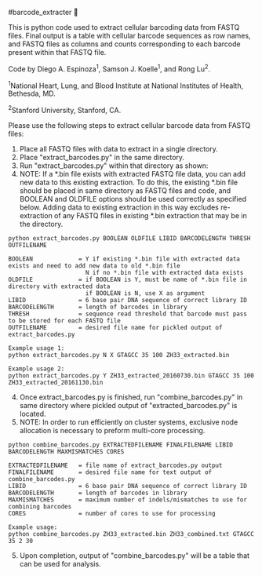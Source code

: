 #barcode_extracter :monkey:

This is python code used to extract cellular barcoding data from FASTQ files.
Final output is a table with cellular barcode sequences as row names, and FASTQ files as columns and counts corresponding to each barcode present within that FASTQ file.

Code by Diego A. Espinoza<sup>1</sup>, Samson J. Koelle<sup>1</sup>, and Rong Lu<sup>2</sup>.

<sup>1</sup>National Heart, Lung, and Blood Institute at National Institutes of Health, Bethesda, MD.

<sup>2</sup>Stanford University, Stanford, CA.

Please use the following steps to extract cellular barcode data from FASTQ files:

1. Place all FASTQ files with data to extract in a single directory.
2. Place "extract_barcodes.py" in the same directory.
3. Run "extract_barcodes.py" within that directory as shown:
  1. NOTE: If a *.bin file exists with extracted FASTQ file data, you can add new data to this existing extraction. To do this, the existing *.bin file should be placed in same directory as FASTQ files and code, and BOOLEAN and OLDFILE options should be used correctly as specified below. Adding data to existing extraction in this way excludes re-extraction of any FASTQ files in existing *.bin extraction that may be in the directory.
```
python extract_barcodes.py BOOLEAN OLDFILE LIBID BARCODELENGTH THRESH OUTFILENAME

BOOLEAN             = Y if existing *.bin file with extracted data exists and need to add new data to old *.bin file
                      N if no *.bin file with extracted data exists
OLDFILE             = if BOOLEAN is Y, must be name of *.bin file in directory with extracted data
                      if BOOLEAN is N, use X as argument
LIBID               = 6 base pair DNA sequence of correct library ID
BARCODELENGTH       = length of barcodes in library
THRESH              = sequence read threshold that barcode must pass to be stored for each FASTQ file
OUTFILENAME         = desired file name for pickled output of extract_barcodes.py

Example usage 1:
python extract_barcodes.py N X GTAGCC 35 100 ZH33_extracted.bin

Example usage 2:
python extract_barcodes.py Y ZH33_extracted_20160730.bin GTAGCC 35 100 ZH33_extracted_20161130.bin
```

4. Once extract_barcodes.py is finished, run "combine_barcodes.py" in same directory where pickled output of "extracted_barcodes.py" is located.
  1. NOTE: In order to run efficiently on cluster systems, exclusive node allocation is necessary to preform multi-core processing.

```
python combine_barcodes.py EXTRACTEDFILENAME FINALFILENAME LIBID BARCODELENGTH MAXMISMATCHES CORES

EXTRACTEDFILENAME   = file name of extract_barcodes.py output
FINALFILENAME       = desired file name for text output of combine_barcodes.py
LIBID               = 6 base pair DNA sequence of correct library ID
BARCODELENGTH       = length of barcodes in library
MAXMISMATCHES       = maximum number of indels/mismatches to use for combining barcodes
CORES               = number of cores to use for processing

Example usage:
python combine_barcodes.py ZH33_extracted.bin ZH33_combined.txt GTAGCC 35 2 30
```


5. Upon completion, output of "combine_barcodes.py" will be a table that can be used for analysis.
